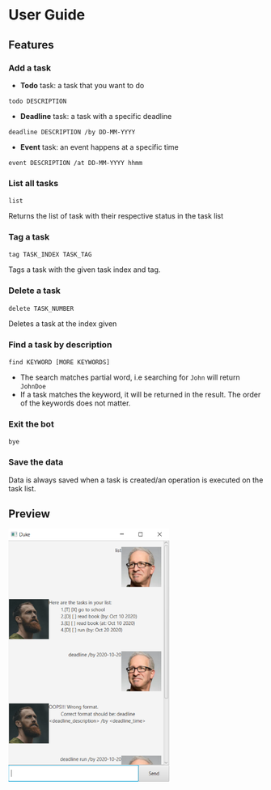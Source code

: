 # User Guide

## Features 

### Add a task
- **Todo** task: a task that you want to do
```
todo DESCRIPTION
```
- **Deadline** task: a task with a specific deadline
```
deadline DESCRIPTION /by DD-MM-YYYY
```
- **Event** task: an event happens at a specific time
```
event DESCRIPTION /at DD-MM-YYYY hhmm
```

### List all tasks
```
list
```
Returns the list of task with their respective status in the task list
### Tag a task
```
tag TASK_INDEX TASK_TAG
```
Tags a task with the given task index and tag.

### Delete a task
```
delete TASK_NUMBER
```
Deletes a task at the index given
### Find a task by description
```
find KEYWORD [MORE KEYWORDS]
```
- The search matches partial word, i.e searching for `John` will return `JohnDoe`
- If a task matches the keyword, it will be returned in the result. The order of the keywords does not matter.

### Exit the bot
```
bye
```

### Save the data
Data is always saved when a task is created/an operation is executed on the task list.

## Preview
<img src="Ui.PNG" height="500">
